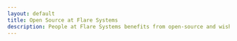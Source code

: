 ```yaml
---
layout: default
title: Open Source at Flare Systems
description: People at Flare Systems benefits from open-source and wish to give back to the community. These are the projects we contribute the most.
---
```

